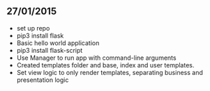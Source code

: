 27/01/2015
----------
- set up repo
- pip3 install flask
- Basic hello world application
- pip3 install flask-script
- Use Manager to run app with command-line arguments
- Created templates folder and base, index and user templates.
- Set view logic to only render templates, separating business and presentation logic
